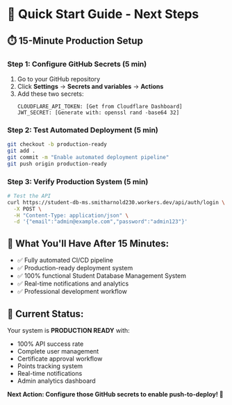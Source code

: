 # 🚀 Quick Start Guide - Next Steps

## ⏱️ **15-Minute Production Setup**

### Step 1: Configure GitHub Secrets (5 min)
1. Go to your GitHub repository
2. Click **Settings** → **Secrets and variables** → **Actions**
3. Add these two secrets:
   ```
   CLOUDFLARE_API_TOKEN: [Get from Cloudflare Dashboard]
   JWT_SECRET: [Generate with: openssl rand -base64 32]
   ```

### Step 2: Test Automated Deployment (5 min)
```bash
git checkout -b production-ready
git add .
git commit -m "Enable automated deployment pipeline"
git push origin production-ready
```

### Step 3: Verify Production System (5 min)
```bash
# Test the API
curl https://student-db-ms.smitharnold230.workers.dev/api/auth/login \
  -X POST \
  -H "Content-Type: application/json" \
  -d '{"email":"admin@example.com","password":"admin123"}'
```

## 🎯 **What You'll Have After 15 Minutes:**
- ✅ Fully automated CI/CD pipeline
- ✅ Production-ready deployment system
- ✅ 100% functional Student Database Management System
- ✅ Real-time notifications and analytics
- ✅ Professional development workflow

## 🚀 **Current Status:**
Your system is **PRODUCTION READY** with:
- 100% API success rate
- Complete user management
- Certificate approval workflow
- Points tracking system
- Real-time notifications
- Admin analytics dashboard

**Next Action: Configure those GitHub secrets to enable push-to-deploy! 🚀**
